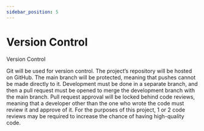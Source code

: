 ```yaml
---
sidebar_position: 5
---
```


# Version Control
Version Control

Git will be used for version control. The project’s repository will be hosted on GitHub. The main branch will be protected, meaning that pushes cannot be made directly to it. Development must be done in a separate branch, and then a pull request must be opened to merge the development branch with the main branch. Pull request approval will be locked behind code reviews, meaning that a developer other than the one who wrote the code must review it and approve of it. For the purposes of this project, 1 or 2 code reviews may be required to increase the chance of having high-quality code.
